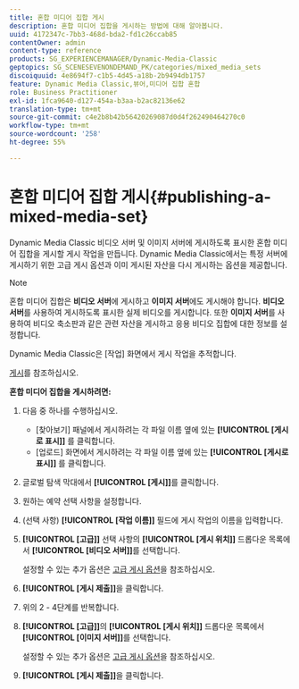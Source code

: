 ```yaml
---
title: 혼합 미디어 집합 게시
description: 혼합 미디어 집합을 게시하는 방법에 대해 알아봅니다.
uuid: 4172347c-7bb3-468d-bda2-fd1c26ccab85
contentOwner: admin
content-type: reference
products: SG_EXPERIENCEMANAGER/Dynamic-Media-Classic
geptopics: SG_SCENESEVENONDEMAND_PK/categories/mixed_media_sets
discoiquuid: 4e8694f7-c1b5-4d45-a18b-2b9494db1757
feature: Dynamic Media Classic,뷰어,미디어 집합 혼합
role: Business Practitioner
exl-id: 1fca9640-d127-454a-b3aa-b2ac82136e62
translation-type: tm+mt
source-git-commit: c4e2b8b42b56420269087d0d4f262490464270c0
workflow-type: tm+mt
source-wordcount: '258'
ht-degree: 55%

---
```


# 혼합 미디어 집합 게시{#publishing-a-mixed-media-set}

Dynamic Media Classic 비디오 서버 및 이미지 서버에 게시하도록 표시한 혼합 미디어 집합을 게시할 게시 작업을 만듭니다. Dynamic Media Classic에서는 특정 서버에 게시하기 위한 고급 게시 옵션과 이미 게시된 자산을 다시 게시하는 옵션을 제공합니다.

>[!NOTE]
>
>혼합 미디어 집합은 **비디오 서버**&#x200B;에 게시하고 **이미지 서버**&#x200B;에도 게시해야 합니다. **비디오 서버**&#x200B;를 사용하여 게시하도록 표시한 실제 비디오를 게시합니다. 또한 **이미지 서버**&#x200B;를 사용하여 비디오 축소판과 같은 관련 자산을 게시하고 응용 비디오 집합에 대한 정보를 설정합니다.

Dynamic Media Classic은 [작업] 화면에서 게시 작업을 추적합니다.

[게시](publishing-files.md#publishing_files)를 참조하십시오.

<!-- 

Comment Type: remark
Last Modified By: unknown unknown 
Last Modified Date: 

<p>RB: Updated the following steps as per Cynthia email, 11/9/2012, added 11/12/2012</p>

 -->

**혼합 미디어 집합을 게시하려면:**

1. 다음 중 하나를 수행하십시오.

   * [찾아보기] 패널에서 게시하려는 각 파일 이름 옆에 있는 **[!UICONTROL [게시로 표시]]** 를 클릭합니다.
   * [업로드] 화면에서 게시하려는 각 파일 이름 옆에 있는 **[!UICONTROL [게시로 표시]]** 를 클릭합니다.

1. 글로벌 탐색 막대에서 **[!UICONTROL [게시]]**&#x200B;를 클릭합니다.
1. 원하는 예약 선택 사항을 설정합니다.
1. (선택 사항) **[!UICONTROL [작업 이름]]** 필드에 게시 작업의 이름을 입력합니다.
1. **[!UICONTROL [고급]]** 선택 사항의 **[!UICONTROL [게시 위치]]** 드롭다운 목록에서 **[!UICONTROL [비디오 서버]]**&#x200B;를 선택합니다.

   설정할 수 있는 추가 옵션은 [고급 게시 옵션](publishing-files.md#advanced_publish_options)을 참조하십시오.

1. **[!UICONTROL [게시 제출]]**&#x200B;을 클릭합니다.
1. 위의 2 - 4단계를 반복합니다.
1. **[!UICONTROL [고급]]**&#x200B;의 **[!UICONTROL [게시 위치]]** 드롭다운 목록에서 **[!UICONTROL [이미지 서버]]**&#x200B;를 선택합니다.

   설정할 수 있는 추가 옵션은 [고급 게시 옵션](publishing-files.md#advanced_publish_options)을 참조하십시오.

1. **[!UICONTROL [게시 제출]]**&#x200B;을 클릭합니다.
